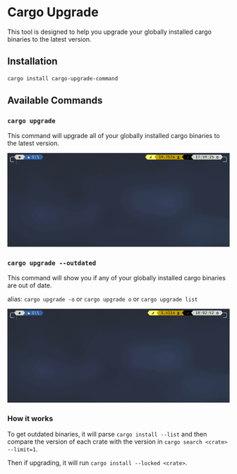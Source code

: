 # Cargo Upgrade

This tool is designed to help you upgrade your globally installed cargo binaries to the latest version.

## Installation

```bash
cargo install cargo-upgrade-command
```

## Available Commands

### `cargo upgrade`

This command will upgrade all of your globally installed cargo binaries to the latest version.

![upgrade.gif](https://github.com/Araxeus/cargo-upgrade/raw/master/assets/upgrade.gif "Upgrade command")

### `cargo upgrade --outdated`

This command will show you if any of your globally installed cargo binaries are out of date.

alias: `cargo upgrade -o` or `cargo upgrade o` or `cargo upgrade list`

![outdated.gif](https://github.com/Araxeus/cargo-upgrade/raw/master/assets/outdated.gif "--outdated command")

### How it works

To get outdated binaries, it will parse `cargo install --list` and then compare the version of each crate with the version in `cargo search <crate> --limit=1`.

Then if upgrading, it will run `cargo install --locked <crate>`.
